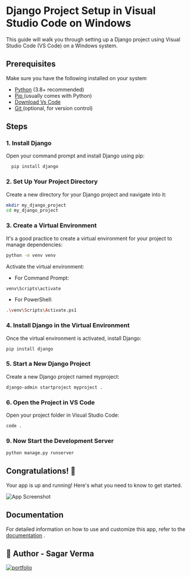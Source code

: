 
# Django Project Setup in Visual Studio Code on Windows

This guide will walk you through setting up a Django project using Visual Studio Code (VS Code) on a Windows system.

## Prerequisites
Make sure you have the following installed on your system

 - [Python](https://www.python.org/downloads/) (3.8+ recommended)
 - [Pip ](https://pip.pypa.io/en/stable/installation/) (usually comes with Python)
 - [Download Vs Code ](https://code.visualstudio.com/download)
 - [Git ](https://code.visualstudio.com/download) (optional, for version control)


## Steps
### 1. Install Django
Open your command prompt and install Django using pip:

```bash
  pip install django
```
### 2. Set Up Your Project Directory
Create a new directory for your Django project and navigate into it:
```bash
mkdir my_django_project
cd my_django_project
```
### 3. Create a Virtual Environment
It's a good practice to create a virtual environment for your project to manage dependencies:
```bash
python -m venv venv
```

Activate the virtual environment:

- For Command Prompt:
```bash
venv\Scripts\activate

```
- For PowerShell:
```bash
.\venv\Scripts\Activate.ps1

```

### 4. Install Django in the Virtual Environment
Once the virtual environment is activated, install Django:
```bash
pip install django
```
### 5. Start a New Django Project
Create a new Django project named myproject:
```bash
django-admin startproject myproject .
```
### 6. Open the Project in VS Code
Open your project folder in Visual Studio Code:
```bash
code .
```
### 9. Now Start the Development Server
```bash
python manage.py runserver
```

## Congratulations! 🎉
Your app is up and running! Here's what you need to know to get started.

![App Screenshot](https://firebasestorage.googleapis.com/v0/b/gp-bhaga-dhanbad.appspot.com/o/Screenshot%20(712).png?alt=media&token=431a8376-5dad-4ea5-bc19-47dad5c50f48)

## Documentation
For detailed information on how to use and customize this app, refer to the   [documentation](https://docs.djangoproject.com/en/5.0/) .
## 🔗 Author - Sagar Verma 
[![portfolio](https://img.shields.io/badge/my_portfolio-000?style=for-the-badge&logo=ko-fi&logoColor=white)](https://linktr.ee/developer_sagar)

